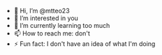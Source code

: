 - 👋 Hi, I’m @mtteo23
- 👀 I’m interested in you
- 🌱 I’m currently learning too much
- 📫 How to reach me: don't
- ⚡ Fun fact: I don't have an idea of what I'm doing

<!---
mtteo23/mtteo23 is a ✨ special ✨ repository because its `README.md` (this file) appears on your GitHub profile.
You can click the Preview link to take a look at your changes.
--->
